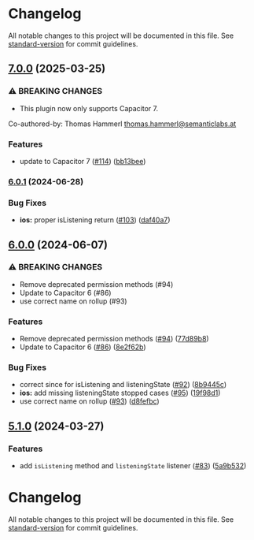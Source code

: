 # Changelog

All notable changes to this project will be documented in this file. See [standard-version](https://github.com/conventional-changelog/standard-version) for commit guidelines.

## [7.0.0](https://github.com/capacitor-community/speech-recognition/compare/v6.0.1...v7.0.0) (2025-03-25)


### ⚠ BREAKING CHANGES

* This plugin now only supports Capacitor 7.

Co-authored-by: Thomas Hammerl <thomas.hammerl@semanticlabs.at>

### Features

* update to Capacitor 7 ([#114](https://github.com/capacitor-community/speech-recognition/issues/114)) ([bb13bee](https://github.com/capacitor-community/speech-recognition/commit/bb13beec20410b6d3b2e4192cf9fa14cc55c3360))

### [6.0.1](https://github.com/capacitor-community/speech-recognition/compare/v6.0.0...v6.0.1) (2024-06-28)


### Bug Fixes

* **ios:** proper isListening return ([#103](https://github.com/capacitor-community/speech-recognition/issues/103)) ([daf40a7](https://github.com/capacitor-community/speech-recognition/commit/daf40a73fda9b1caa5e84df41bf15ff687617742))

## [6.0.0](https://github.com/capacitor-community/speech-recognition/compare/v5.1.0...v6.0.0) (2024-06-07)


### ⚠ BREAKING CHANGES

* Remove deprecated permission methods (#94)
* Update to Capacitor 6 (#86)
* use correct name on rollup (#93)

### Features

* Remove deprecated permission methods ([#94](https://github.com/capacitor-community/speech-recognition/issues/94)) ([77d89b8](https://github.com/capacitor-community/speech-recognition/commit/77d89b86117a9e1adc88abfafc8c9327ea5fef8d))
* Update to Capacitor 6 ([#86](https://github.com/capacitor-community/speech-recognition/issues/86)) ([8e2f62b](https://github.com/capacitor-community/speech-recognition/commit/8e2f62b5ed37fdb8acf33c31b4e7157d03a47739))


### Bug Fixes

* correct since for isListening and listeningState ([#92](https://github.com/capacitor-community/speech-recognition/issues/92)) ([8b9445c](https://github.com/capacitor-community/speech-recognition/commit/8b9445caf09093422d761c6b3f91ed330d273047))
* **ios:** add missing listeningState stopped cases ([#95](https://github.com/capacitor-community/speech-recognition/issues/95)) ([19f98d1](https://github.com/capacitor-community/speech-recognition/commit/19f98d13b6a9454373a7d1af57e83f49fa823174))
* use correct name on rollup ([#93](https://github.com/capacitor-community/speech-recognition/issues/93)) ([d8fefbc](https://github.com/capacitor-community/speech-recognition/commit/d8fefbc13594c7949e3bc687355c7308d9f90d8d))

## [5.1.0](https://github.com/capacitor-community/speech-recognition/compare/v5.0.0...v5.1.0) (2024-03-27)


### Features

* add `isListening` method and `listeningState` listener ([#83](https://github.com/capacitor-community/speech-recognition/issues/83)) ([5a9b532](https://github.com/capacitor-community/speech-recognition/commit/5a9b532f316df7585b94e65bff77b642df5eb32e))

# Changelog

All notable changes to this project will be documented in this file. See [standard-version](https://github.com/conventional-changelog/standard-version) for commit guidelines.
